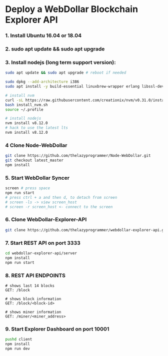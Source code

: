 # Deploy a WebDollar Blockchain Explorer API

### 1. Install Ubuntu 16.04 or 18.04

### 2. sudo apt update && sudo apt upgrade

### 3. Install nodejs (long term support version):
```bash
sudo apt update && sudo apt upgrade # reboot if needed

sudo dpkg --add-architecture i386
sudo apt install -y build-essential linuxbrew-wrapper erlang libssl-dev:i386

# install nvm
curl -sL https://raw.githubusercontent.com/creationix/nvm/v0.31.0/install.sh -o install_nvm.sh
bash install_nvm.sh
source ~/.profile

# install nodejs
nvm install v8.12.0
# hack to use the latest lts
nvm install v8.12.0
```

### 4 Clone Node-WebDollar
```bash
git clone https://github.com/thelazyprogrammer/Node-WebDollar.git
git checkout latest_master
npm install
```

### 5. Start WebDollar Syncer
```bash
screen # press space
npm run start
# press ctrl + a and then d, to detach from screen
# screen -ls -> view screen_host
# screen -r screen_host <- connect to the screen
```

### 6. Clone WebDollar-Explorer-API
```bash
git clone https://github.com/thelazyprogrammer/webdollar-explorer-api.git
```

### 7. Start REST API on port 3333
```bash
cd webdollar-explorer-api/server
npm install
npm run start
```
### 8. REST API ENDPOINTS
```http
# shows last 14 blocks
GET: /block

# shows block information
GET: /block/<block-id>

# shows miner information
GET: /miner/<miner_address>
```
### 9. Start Explorer Dashboard on port 10001
```bash
pushd client
npm install
npm run dev
```
